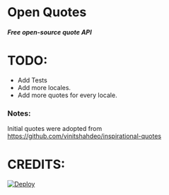 # Open Quotes

##### Free open-source quote API

# TODO:
  - Add Tests
  - Add more locales.
  - Add more quotes for every locale.
  
### Notes:
Initial quotes were adopted from https://github.com/vinitshahdeo/inspirational-quotes  

# CREDITS:
[![Deploy](https://zarvis.ai/api/open/button.svg)](https://zarvis.ai/api/open)
